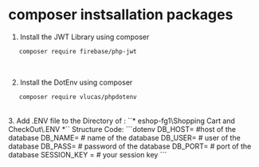 # 

# composer instsallation packages

1. Install the JWT Library using composer
```bash
   composer require firebase/php-jwt
```
<br>

2. Install the DotEnv using composer
```bash
   composer require vlucas/phpdotenv
```

<br>
3. Add .ENV file to the Directory of : ``* eshop-fg1\Shopping Cart and CheckOut\.ENV *`` 
Structure Code: 
```dotenv
   DB_HOST= #host of the database
   DB_NAME= # name of the database
   DB_USER= # user of the database
   DB_PASS= # password of the database
   DB_PORT= # port of the database
   SESSION_KEY = # your session key 
```
